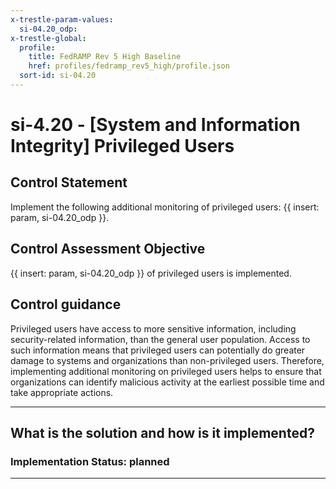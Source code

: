 ```yaml
---
x-trestle-param-values:
  si-04.20_odp:
x-trestle-global:
  profile:
    title: FedRAMP Rev 5 High Baseline
    href: profiles/fedramp_rev5_high/profile.json
  sort-id: si-04.20
---
```


# si-4.20 - \[System and Information Integrity\] Privileged Users

## Control Statement

Implement the following additional monitoring of privileged users: {{ insert: param, si-04.20_odp }}.

## Control Assessment Objective

{{ insert: param, si-04.20_odp }} of privileged users is implemented.

## Control guidance

Privileged users have access to more sensitive information, including security-related information, than the general user population. Access to such information means that privileged users can potentially do greater damage to systems and organizations than non-privileged users. Therefore, implementing additional monitoring on privileged users helps to ensure that organizations can identify malicious activity at the earliest possible time and take appropriate actions.

______________________________________________________________________

## What is the solution and how is it implemented?

<!-- For implementation status enter one of: implemented, partial, planned, alternative, not-applicable -->

<!-- Note that the list of rules under ### Rules: is read-only and changes will not be captured after assembly to JSON -->

<!-- Add control implementation description here for control: si-4.20 -->

### Implementation Status: planned

______________________________________________________________________
